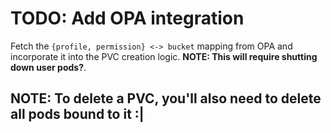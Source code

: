 # TODO: Add OPA integration

Fetch the `{profile, permission} <-> bucket` mapping from OPA and incorporate it into the PVC creation logic. **NOTE: This will require shutting down user pods?**.

## NOTE: To delete a PVC, you'll also need to delete all pods bound to it :|